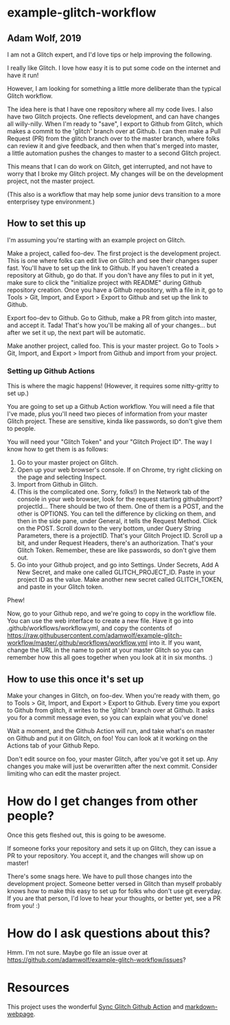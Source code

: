 # example-glitch-workflow
## Adam Wolf, 2019

I am not a Glitch expert, and I'd love tips or help improving the following.

I really like Glitch. I love how easy it is to put some code on the internet and have it run!

However, I am looking for something a little more deliberate than the typical Glitch workflow.

The idea here is that I have one repository where all my code lives. I also have two Glitch projects. One reflects development, and can have changes all willy-nilly. When I'm ready to "save", I export to Github from Glitch, which makes a commit to the 'glitch' branch over at Github. I can then make a Pull Request (PR) from the glitch branch over to the master branch, where folks can review it and give feedback, and then when that's merged into master, a little automation pushes the changes to master to a second Glitch project.

This means that I can do work on Glitch, get interrupted, and not have to worry that I broke my Glitch project. My changes will be on the development project, not the master project.

(This also is a workflow that may help some junior devs transition to a more enterprisey type environment.)

## How to set this up

I'm assuming you're starting with an example project on Glitch.

Make a project, called foo-dev. The first project is the development project. This is one where folks can edit live on Glitch and see their changes super fast. You'll have to set up the link to Github. If you haven't created a repository at Github, go do that. If you don't have any files to put in it yet, make sure to click the "initialize project with README" during Github repository creation. Once you have a Github repository, with a file in it, go to Tools > Git, Import, and Export > Export to Github and set up the link to Github.

Export foo-dev to Github. Go to Github, make a PR from glitch into master, and accept it. Tada! That's how you'll be making all of your changes... but after we set it up, the next part will be automatic.

Make another project, called foo. This is your master project. Go to Tools > Git, Import, and Export > Import from Github and import from your project.

### Setting up Github Actions

This is where the magic happens! (However, it requires some nitty-gritty to set up.)

You are going to set up a Github Action workflow.  You will need a file that I've made, plus you'll need two pieces of information from your master Glitch project.  These are sensitive, kinda like passwords, so don't give them to people.

You will need your "Glitch Token" and your "Glitch Project ID".  The way I know how to get them is as follows:

1. Go to your master project on Glitch.
2. Open up your web browser's console.  If on Chrome, try right clicking on the page and selecting Inspect.
3. Import from Github in Glitch.
4. (This is the complicated one.  Sorry, folks!)  In the Network tab of the console in your web browser, look for the request starting githubImport?projectId...  There should be two of them.  One of them is a POST, and the other is OPTIONS.   You can tell the difference by clicking on them, and then in the side pane, under General, it tells the Request Method.  Click on the POST.  Scroll down to the very bottom, under Query String Parameters, there is a projectID.  That's your Glitch Project ID.  Scroll up a bit, and under Request Headers, there's an authorization.  That's your Glitch Token.  Remember, these are like passwords, so don't give them out.
5. Go into your Github project, and go into Settings.  Under Secrets, Add A New Secret, and make one called GLITCH_PROJECT_ID.  Paste in your project ID as the value.  Make another new secret called GLITCH_TOKEN, and paste in your Glitch token.

Phew!

Now, go to your Github repo, and we're going to copy in the workflow file.  You can use the web interface to create a new file.  Have it go into .github/workflows/workflow.yml, and copy the contents of <https://raw.githubusercontent.com/adamwolf/example-glitch-workflow/master/.github/workflows/workflow.yml> into it.  If you want, change the URL in the name to point at your master Glitch so you can remember how this all goes together when you look at it in six months. :)

## How to use this once it's set up

Make your changes in Glitch, on foo-dev. When you're ready with them, go to Tools > Git, Import, and Export > Export to Github. Every time you export to Github from glitch, it writes to the 'glitch' branch over at Github. It asks you for a commit message even, so you can explain what you've done!

Wait a moment, and the Github Action will run, and take what's on master on Github and put it on Glitch, on foo!  You can look at it working on the Actions tab of your Github Repo.

Don't edit source on foo, your master Glitch, after you've got it set up. Any changes you make will just be overwritten after the next commit. Consider limiting who can edit the master project.

# How do I get changes from other people?

Once this gets fleshed out, this is going to be awesome.

If someone forks your repository and sets it up on Glitch, they can issue a PR to your repository. You accept it, and the changes will show up on master!

There's some snags here. We have to pull those changes into the development project. Someone better versed in Glitch than myself probably knows how to make this easy to set up for folks who don't use git everyday. If you are that person, I'd love to hear your thoughts, or better yet, see a PR from you! :)

# How do I ask questions about this?

Hmm.  I'm not sure.  Maybe go file an issue over at <https://github.com/adamwolf/example-glitch-workflow/issues>?

# Resources

This project uses the wonderful [Sync Glitch Github Action](https://github.com/glitch-tools/sync-glitch-github-action) and [markdown-webpage](https://glitch.com/edit/#!/markdown-webpage).